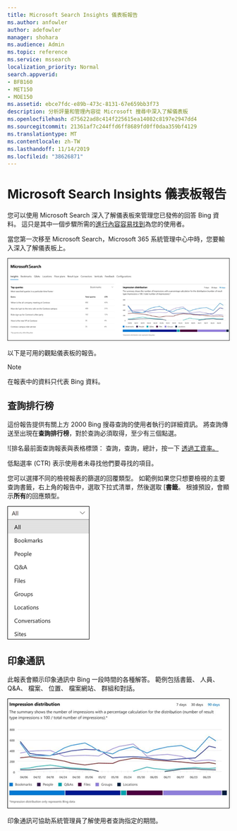 ```yaml
---
title: Microsoft Search Insights 儀表板報告
ms.author: anfowler
author: adefowler
manager: shohara
ms.audience: Admin
ms.topic: reference
ms.service: mssearch
localization_priority: Normal
search.appverid:
- BFB160
- MET150
- MOE150
ms.assetid: ebce7fdc-e89b-473c-8131-67e659bb3f73
description: 分析評量和管理內容從 Microsoft 搜尋中深入了解儀表板
ms.openlocfilehash: d75622ad8c414f225615ea14082c8197e2947dd4
ms.sourcegitcommit: 21361af7c244ffd6ff8689fd0ff0daa359bf4129
ms.translationtype: MT
ms.contentlocale: zh-TW
ms.lasthandoff: 11/14/2019
ms.locfileid: "38626871"
---
```

# <a name="microsoft-search-insights-dashboard-reports"></a>Microsoft Search Insights 儀表板報告

您可以使用 Microsoft Search 深入了解儀表板來管理您已發佈的回答 Bing 資料。 這只是其中一個步驟所需的[進行內容容易找到](make-content-easy-to-find.md)為您的使用者。

當您第一次移至 Microsoft Search，Microsoft 365 系統管理中心中時，您要輸入深入了解儀表板上。

![深入了解 dashboard.png](media/Insights-dashboard.png)

以下是可用的觀點儀表板的報告。

> [!NOTE]
> 在報表中的資料只代表 Bing 資料。

## <a name="top-queries"></a>查詢排行榜

這份報告提供有關上方 2000 Bing 搜尋查詢的使用者執行的詳細資訊。 將查詢傳送至出現在**查詢排行榜**，對於查詢必須取得，至少有三個點選。

![排名最前面查詢報表與表格標頭： 查詢，查詢，總計，按一下 [透過工資率。](media/Insights-topqueries.png)

低點選率 (CTR) 表示使用者未尋找他們要尋找的項目。

您可以選擇不同的檢視報表的篩選的回覆類型。 如範例如果您只想要檢視的主要查詢書籤，右上角的報告中，選取下拉式清單，然後選取 [**書籤**。 根據預設，會顯示**所有**的回應類型。

![篩選排行榜報告書籤、 人員、 Q&A、 檔案、 群組、 位置、 交談和網站。](media/Insights-topqueries-dropdown.png)

## <a name="impression-distribution"></a>印象通訊

此報表會顯示印象通訊中 Bing 一段時間的各種解答。 範例包括書籤、 人員、 Q&A、 檔案、 位置、 檔案網站、 群組和對話。 

![使用選取的時間期間為 90 天的曝光報表。](media/Insights-impressions.png)

印象通訊可協助系統管理員了解使用者查詢指定的期間。
